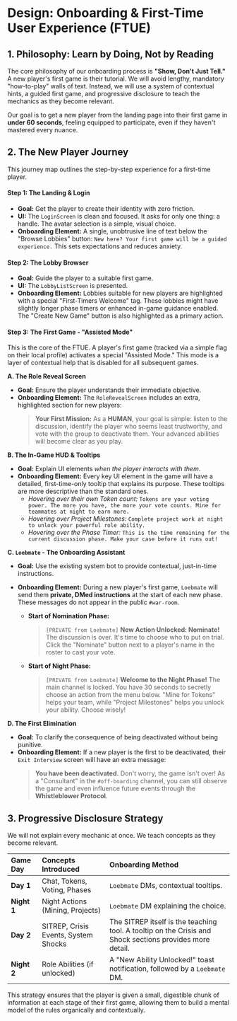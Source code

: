 # Design: Onboarding & First-Time User Experience (FTUE)

## 1. Philosophy: Learn by Doing, Not by Reading

The core philosophy of our onboarding process is **"Show, Don't Just Tell."** A new player's first game is their tutorial. We will avoid lengthy, mandatory "how-to-play" walls of text. Instead, we will use a system of contextual hints, a guided first game, and progressive disclosure to teach the mechanics as they become relevant.

Our goal is to get a new player from the landing page into their first game in **under 60 seconds**, feeling equipped to participate, even if they haven't mastered every nuance.

## 2. The New Player Journey

This journey map outlines the step-by-step experience for a first-time player.

#### **Step 1: The Landing & Login**
*   **Goal:** Get the player to create their identity with zero friction.
*   **UI:** The `LoginScreen` is clean and focused. It asks for only one thing: a handle. The avatar selection is a simple, visual choice.
*   **Onboarding Element:** A single, unobtrusive line of text below the "Browse Lobbies" button: `New here? Your first game will be a guided experience.` This sets expectations and reduces anxiety.

#### **Step 2: The Lobby Browser**
*   **Goal:** Guide the player to a suitable first game.
*   **UI:** The `LobbyListScreen` is presented.
*   **Onboarding Element:** Lobbies suitable for new players are highlighted with a special "First-Timers Welcome" tag. These lobbies might have slightly longer phase timers or enhanced in-game guidance enabled. The "Create New Game" button is also highlighted as a primary action.

#### **Step 3: The First Game - "Assisted Mode"**
This is the core of the FTUE. A player's first game (tracked via a simple flag on their local profile) activates a special "Assisted Mode." This mode is a layer of contextual help that is disabled for all subsequent games.

**A. The Role Reveal Screen**
*   **Goal:** Ensure the player understands their immediate objective.
*   **Onboarding Element:** The `RoleRevealScreen` includes an extra, highlighted section for new players:
    > **Your First Mission:** As a **HUMAN**, your goal is simple: listen to the discussion, identify the player who seems least trustworthy, and vote with the group to deactivate them. Your advanced abilities will become clear as you play.

**B. The In-Game HUD & Tooltips**
*   **Goal:** Explain UI elements *when the player interacts with them*.
*   **Onboarding Element:** Every key UI element in the game will have a detailed, first-time-only tooltip that explains its purpose. These tooltips are more descriptive than the standard ones.
    *   *Hovering over their own Token count:* `Tokens are your voting power. The more you have, the more your vote counts. Mine for teammates at night to earn more.`
    *   *Hovering over Project Milestones:* `Complete project work at night to unlock your powerful role ability.`
    *   *Hovering over the Phase Timer:* `This is the time remaining for the current discussion phase. Make your case before it runs out!`

**C. `Loebmate` - The Onboarding Assistant**
*   **Goal:** Use the existing system bot to provide contextual, just-in-time instructions.
*   **Onboarding Element:** During a new player's first game, `Loebmate` will send them **private, DMed instructions** at the start of each new phase. These messages do not appear in the public `#war-room`.

    *   **Start of Nomination Phase:**
        > `[PRIVATE from Loebmate]` **New Action Unlocked: Nominate!** The discussion is over. It's time to choose who to put on trial. Click the "Nominate" button next to a player's name in the roster to cast your vote.

    *   **Start of Night Phase:**
        > `[PRIVATE from Loebmate]` **Welcome to the Night Phase!** The main channel is locked. You have 30 seconds to secretly choose an action from the menu below. "Mine for Tokens" helps your team, while "Project Milestones" helps you unlock your ability. Choose wisely!

**D. The First Elimination**
*   **Goal:** To clarify the consequence of being deactivated without being punitive.
*   **Onboarding Element:** If a new player is the first to be deactivated, their `Exit Interview` screen will have an extra message:
    > **You have been deactivated.** Don't worry, the game isn't over! As a "Consultant" in the `#off-boarding` channel, you can still observe the game and even influence future events through the **Whistleblower Protocol**.

## 3. Progressive Disclosure Strategy

We will not explain every mechanic at once. We teach concepts as they become relevant.

| Game Day | Concepts Introduced | Onboarding Method |
| :--- | :--- | :--- |
| **Day 1** | Chat, Tokens, Voting, Phases | `Loebmate` DMs, contextual tooltips. |
| **Night 1** | Night Actions (Mining, Projects) | `Loebmate` DM explaining the choice. |
| **Day 2** | SITREP, Crisis Events, System Shocks | The SITREP itself is the teaching tool. A tooltip on the Crisis and Shock sections provides more detail. |
| **Night 2** | Role Abilities (if unlocked) | A "New Ability Unlocked!" toast notification, followed by a `Loebmate` DM. |

This strategy ensures that the player is given a small, digestible chunk of information at each stage of their first game, allowing them to build a mental model of the rules organically and contextually.